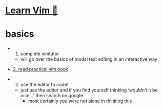 # [Learn Vim 👾](https://my.mindnode.com/CxJxqiNzZTkFiUUsa3ML2Hm3Zo4Y94nLeH745BUR)

# basics


- 1. complete vimtutor
  - will go over the basics of modal text editing in an interactive way

- [2. read practical vim book](https://www.goodreads.com/book/show/13607232-practical-vim)

- 2. use the editor to code!
  - just use the editor and if you find yourself thinking ‘wouldn’t it be nice ..’ then search on google  
  	- most certainly you were not alone in thinking this



